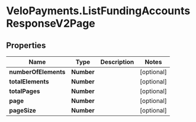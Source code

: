 # VeloPayments.ListFundingAccountsResponseV2Page

## Properties

Name | Type | Description | Notes
------------ | ------------- | ------------- | -------------
**numberOfElements** | **Number** |  | [optional] 
**totalElements** | **Number** |  | [optional] 
**totalPages** | **Number** |  | [optional] 
**page** | **Number** |  | [optional] 
**pageSize** | **Number** |  | [optional] 



